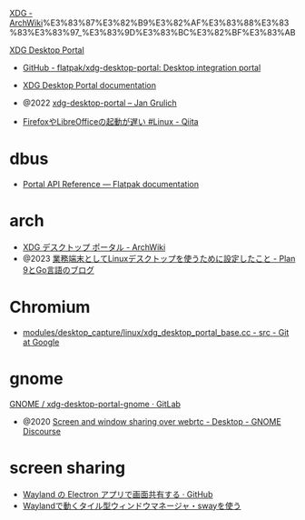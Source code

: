[XDG - ArchWiki](https://wiki.archlinux.jp/index.php/XDG_)%E3%83%87%E3%82%B9%E3%82%AF%E3%83%88%E3%83%83%E3%83%97_%E3%83%9D%E3%83%BC%E3%82%BF%E3%83%AB

[XDG Desktop Portal](https://flatpak.github.io/xdg-desktop-portal/)

- [GitHub - flatpak/xdg-desktop-portal: Desktop integration portal](https://github.com/flatpak/xdg-desktop-portal)
- [XDG Desktop Portal documentation](https://flatpak.github.io/xdg-desktop-portal/docs/)

- @2022 [xdg-desktop-portal – Jan Grulich](https://jgrulich.cz/tag/xdg-desktop-portal/)
- [FirefoxやLibreOfficeの起動が遅い #Linux - Qiita](https://qiita.com/YuH25/items/162ed34bc4257372c48f)

# dbus

- [Portal API Reference — Flatpak documentation](https://docs.flatpak.org/en/latest/portal-api-reference.html)

# arch

- [XDG デスクトップ ポータル - ArchWiki](https://wiki.archlinux.jp/index.php/XDG_%E3%83%87%E3%82%B9%E3%82%AF%E3%83%88%E3%83%83%E3%83%97_%E3%83%9D%E3%83%BC%E3%82%BF%E3%83%AB)
- @2023 [業務端末としてLinuxデスクトップを使うために設定したこと - Plan 9とGo言語のブログ](https://blog.lufia.org/entry/2022/01/18/203946)

# Chromium

- [modules/desktop_capture/linux/xdg_desktop_portal_base.cc - src - Git at Google](https://webrtc.googlesource.com/src/+/3fb94a488c7ad1cd42be3072584a676784dde662/modules/desktop_capture/linux/xdg_desktop_portal_base.cc)

# gnome

[GNOME / xdg-desktop-portal-gnome · GitLab](https://gitlab.gnome.org/GNOME/xdg-desktop-portal-gnome)

- @2020 [Screen and window sharing over webrtc - Desktop - GNOME Discourse](https://discourse.gnome.org/t/screen-and-window-sharing-over-webrtc/3189)

# screen sharing

- [Wayland の Electron アプリで画面共有する · GitHub](https://gist.github.com/buzztaiki/eab0f1f94868674a9eaf6b5d03d7a79f)
- [Waylandで動くタイル型ウィンドウマネージャ・swayを使う](https://zenn.dev/haxibami/articles/wayland-sway-install#%E7%94%BB%E9%9D%A2%E5%85%B1%E6%9C%89)

